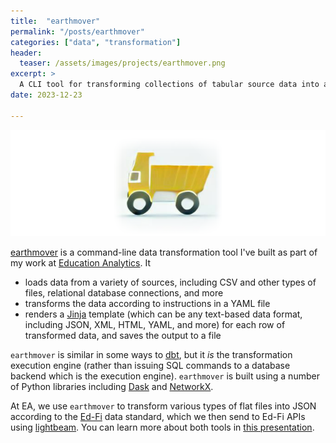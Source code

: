 ```yaml
---
title:  "earthmover"
permalink: "/posts/earthmover"
categories: ["data", "transformation"]
header:
  teaser: /assets/images/projects/earthmover.png
excerpt: >
  A CLI tool for transforming collections of tabular source data into a variety of text-based data formats via YAML configuration and Jinja templates.
date: 2023-12-23

---
```


![earthmover](../assets/images/projects/earthmover.png)

[earthmover](https://github.com/edanalytics/earthmover) is a command-line data transformation tool I've built as part of my work at [Education Analytics](https://www.edanalytics.org/). It
 * loads data from a variety of sources, including CSV and other types of files, relational database connections, and more
 * transforms the data according to instructions in a YAML file
 * renders a [Jinja](https://jinja.palletsprojects.com/en/3.1.x/) template (which can be any text-based data format, including JSON, XML, HTML, YAML, and more) for each row of transformed data, and saves the output to a file

`earthmover` is similar in some ways to [dbt](https://www.getdbt.com/), but it *is* the transformation execution engine (rather than issuing SQL commands to a database backend which is the execution engine). `earthmover` is built using a number of Python libraries including [Dask](https://www.dask.org/) and [NetworkX](https://networkx.org/).

At EA, we use `earthmover` to transform various types of flat files into JSON according to the [Ed-Fi](https://www.ed-fi.org/) data standard, which we then send to Ed-Fi APIs using [lightbeam](/posts/lightbeam). You can learn more about both tools in [this presentation](https://tomreitz.github.io/edfi-earthmover-lightbeam-slides/).
